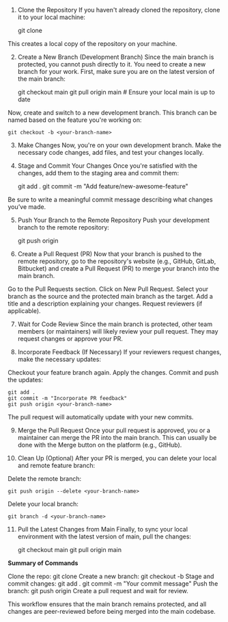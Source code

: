 1. Clone the Repository
If you haven't already cloned the repository, clone it to your local machine:

    git clone <repository-url>

This creates a local copy of the repository on your machine.

2. Create a New Branch (Development Branch)
Since the main branch is protected, you cannot push directly to it. You need to create a new branch for your work. First, make sure you are on the latest version of the main branch:

    git checkout main
    git pull origin main  # Ensure your local main is up to date

Now, create and switch to a new development branch. This branch can be named based on the feature you're working on:

    git checkout -b <your-branch-name>

3. Make Changes
Now, you're on your own development branch. Make the necessary code changes, add files, and test your changes locally.

4. Stage and Commit Your Changes
Once you're satisfied with the changes, add them to the staging area and commit them:

    git add .
    git commit -m "Add feature/new-awesome-feature"

Be sure to write a meaningful commit message describing what changes you’ve made.

5. Push Your Branch to the Remote Repository
Push your development branch to the remote repository:

    git push origin <your-branch-name>

6. Create a Pull Request (PR)
Now that your branch is pushed to the remote repository, go to the repository's website (e.g., GitHub, GitLab, Bitbucket) and create a Pull Request (PR) to merge your branch into the main branch.

Go to the Pull Requests section.
Click on New Pull Request.
Select your branch as the source and the protected main branch as the target.
Add a title and a description explaining your changes.
Request reviewers (if applicable).

7. Wait for Code Review
Since the main branch is protected, other team members (or maintainers) will likely review your pull request. They may request changes or approve your PR.

8. Incorporate Feedback (If Necessary)
If your reviewers request changes, make the necessary updates:

Checkout your feature branch again.
Apply the changes.
Commit and push the updates:

    git add .
    git commit -m "Incorporate PR feedback"
    git push origin <your-branch-name>

The pull request will automatically update with your new commits.

9. Merge the Pull Request
Once your pull request is approved, you or a maintainer can merge the PR into the main branch. This can usually be done with the Merge button on the platform (e.g., GitHub).

10. Clean Up (Optional)
After your PR is merged, you can delete your local and remote feature branch:

Delete the remote branch:

    git push origin --delete <your-branch-name>

Delete your local branch:

    git branch -d <your-branch-name>

11. Pull the Latest Changes from Main
Finally, to sync your local environment with the latest version of main, pull the changes:

    git checkout main
    git pull origin main

**Summary of Commands**

Clone the repo:
    git clone <repository-url>
Create a new branch:
    git checkout -b <your-branch-name>
Stage and commit changes:
    git add .
    git commit -m "Your commit message"
Push the branch:
    git push origin <your-branch-name>
Create a pull request and wait for review.

This workflow ensures that the main branch remains protected, and all changes are peer-reviewed before being merged into the main codebase.
